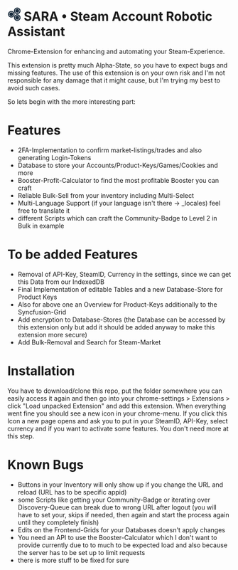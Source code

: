 <img src="./images/icon-48x48.png" alt="SteamAccountRoboticAssistantr" width="auto" height="30">  SARA • Steam Account Robotic Assistant
===================

Chrome-Extension for enhancing and automating your Steam-Experience.

This extension is pretty much Alpha-State, so you have to expect bugs and missing features. 
The use of this extension is on your own risk and I'm not responsible for any damage that 
it might cause, but I'm trying my best to avoid such cases.

So lets begin with the more interesting part:

# Features
- 2FA-Implementation to confirm market-listings/trades and also generating Login-Tokens
- Database to store your Accounts/Product-Keys/Games/Cookies and more
- Booster-Profit-Calculator to find the most profitable Booster you can craft
- Reliable Bulk-Sell from your inventory including Multi-Select
- Multi-Language Support (if your language isn't there -> _locales) feel free to translate it
- different Scripts which can craft the Community-Badge to Level 2 in Bulk in example

# To be added Features
- Removal of API-Key, SteamID, Currency in the settings, since we can get this Data from our IndexedDB
- Final Implementation of editable Tables and a new Database-Store for Product Keys
- Also for above one an Overview for Product-Keys additionally to the Syncfusion-Grid
- Add encryption to Database-Stores (the Database can be accessed by this extension only but add it should be added anyway to make this extension more secure)
- Add Bulk-Removal and Search for Steam-Market

# Installation

You have to download/clone this repo, put the folder somewhere you can easily access it again
and then go into your chrome-settings > Extensions > click "Load unpacked Extension" and add
this extension. When everything went fine you should see a new icon in your chrome-menu.
If you click this Icon a new page opens and ask you to put in your SteamID, API-Key, select
currency and if you want to activate some features. You don't need more at this step.

# Known Bugs

- Buttons in your Inventory will only show up if you change the URL and reload (URL has to be specific appid)
- some Scripts like getting your Community-Badge or iterating over Discovery-Queue can break due to wrong URL after logout (you will have to set your, skips if needed, then again and start the process again until they completely finish)
- Edits on the Frontend-Grids for your Databases doesn't apply changes
- You need an API to use the Booster-Calculator which I don't want to provide currently due to to much to be expected load and also because the server has to be set up to limit requests
- there is more stuff to be fixed for sure

[logo]: https://raw.githubusercontent.com/Pandiora/SteamAccountRoboticAssistant/master/images/icon-48x48.png "SteamAccountRoboticAssistant"
